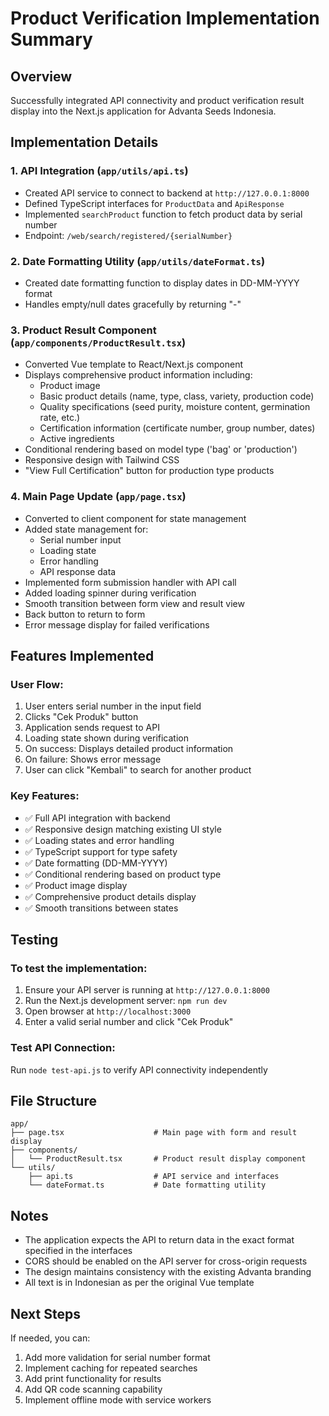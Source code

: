 # Product Verification Implementation Summary

## Overview
Successfully integrated API connectivity and product verification result display into the Next.js application for Advanta Seeds Indonesia.

## Implementation Details

### 1. API Integration (`app/utils/api.ts`)
- Created API service to connect to backend at `http://127.0.0.1:8000`
- Defined TypeScript interfaces for `ProductData` and `ApiResponse`
- Implemented `searchProduct` function to fetch product data by serial number
- Endpoint: `/web/search/registered/{serialNumber}`

### 2. Date Formatting Utility (`app/utils/dateFormat.ts`)
- Created date formatting function to display dates in DD-MM-YYYY format
- Handles empty/null dates gracefully by returning "-"

### 3. Product Result Component (`app/components/ProductResult.tsx`)
- Converted Vue template to React/Next.js component
- Displays comprehensive product information including:
  - Product image
  - Basic product details (name, type, class, variety, production code)
  - Quality specifications (seed purity, moisture content, germination rate, etc.)
  - Certification information (certificate number, group number, dates)
  - Active ingredients
- Conditional rendering based on model type ('bag' or 'production')
- Responsive design with Tailwind CSS
- "View Full Certification" button for production type products

### 4. Main Page Update (`app/page.tsx`)
- Converted to client component for state management
- Added state management for:
  - Serial number input
  - Loading state
  - Error handling
  - API response data
- Implemented form submission handler with API call
- Added loading spinner during verification
- Smooth transition between form view and result view
- Back button to return to form
- Error message display for failed verifications

## Features Implemented

### User Flow:
1. User enters serial number in the input field
2. Clicks "Cek Produk" button
3. Application sends request to API
4. Loading state shown during verification
5. On success: Displays detailed product information
6. On failure: Shows error message
7. User can click "Kembali" to search for another product

### Key Features:
- ✅ Full API integration with backend
- ✅ Responsive design matching existing UI style
- ✅ Loading states and error handling
- ✅ TypeScript support for type safety
- ✅ Date formatting (DD-MM-YYYY)
- ✅ Conditional rendering based on product type
- ✅ Product image display
- ✅ Comprehensive product details display
- ✅ Smooth transitions between states

## Testing

### To test the implementation:
1. Ensure your API server is running at `http://127.0.0.1:8000`
2. Run the Next.js development server: `npm run dev`
3. Open browser at `http://localhost:3000`
4. Enter a valid serial number and click "Cek Produk"

### Test API Connection:
Run `node test-api.js` to verify API connectivity independently

## File Structure
```
app/
├── page.tsx                    # Main page with form and result display
├── components/
│   └── ProductResult.tsx       # Product result display component
└── utils/
    ├── api.ts                  # API service and interfaces
    └── dateFormat.ts           # Date formatting utility
```

## Notes
- The application expects the API to return data in the exact format specified in the interfaces
- CORS should be enabled on the API server for cross-origin requests
- The design maintains consistency with the existing Advanta branding
- All text is in Indonesian as per the original Vue template

## Next Steps
If needed, you can:
1. Add more validation for serial number format
2. Implement caching for repeated searches
3. Add print functionality for results
4. Add QR code scanning capability
5. Implement offline mode with service workers
